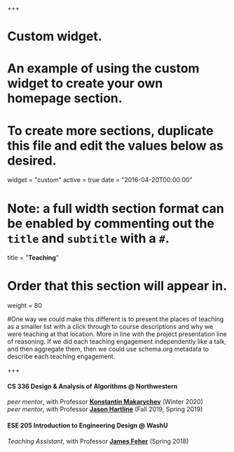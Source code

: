 +++
# Custom widget.
# An example of using the custom widget to create your own homepage section.
# To create more sections, duplicate this file and edit the values below as desired.
widget = "custom"
active = true
date = "2016-04-20T00:00:00"

# Note: a full width section format can be enabled by commenting out the `title` and `subtitle` with a `#`.
title = "<b>Teaching</b>"

# Order that this section will appear in.
weight = 80

#One way we could make this different is to present the places of teaching as a smaller list with a click through to course descriptions and why we were teaching at that location. More in line with the project presentation line of reasoning. If we did each teaching engagement independently like a talk, and then aggregate them, then we could use schema.org metadata to describe each teaching engagement.

+++
#### CS 336 Design & Analysis of Algorithms @ Northwestern
_peer mentor_, with Professor [<b>Konstantin Makarychev</b>](https://konstantin.makarychev.net/) (Winter 2020) <br>
_peer mentor_, with Professor [<b>Jason Hartline</b>](https://sites.northwestern.edu/hartline/) (Fall 2019, Spring 2019)

#### ESE 205 Introduction to Engineering Design @ WashU
_Teaching Assistant_, with Professor [<b>James Feher</b>](https://engineering.wustl.edu/faculty/James-Feher.html) (Spring 2018)

